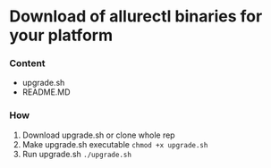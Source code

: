 # Download of allurectl binaries for your platform

### Content
- upgrade.sh 
- README.MD

### How

1. Download upgrade.sh or clone whole rep
2. Make upgrade.sh executable `chmod +x upgrade.sh`
3. Run upgrade.sh `./upgrade.sh`